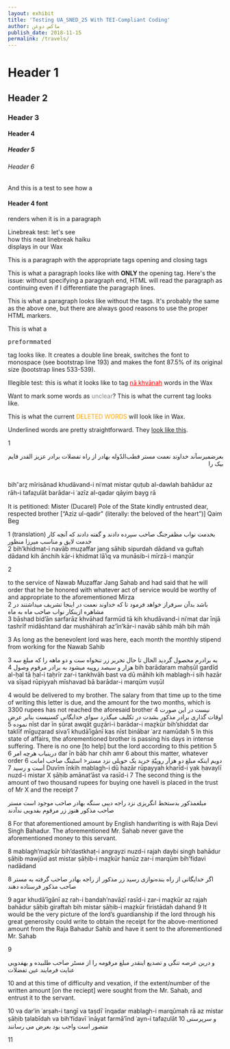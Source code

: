 ```yaml
---
layout: exhibit
title: 'Testing UA_SNED_25 With TEI-Compliant Coding'
author: ماكس دوغن
publish_date: 2018-11-15
permalink: /travels/
---
```


<h1>Header 1</h1>

<h2>Header 2</h2>

<h3>Header 3</h3>

<h4>Header 4</h4>

<h5>Header 5</h5>

<h6>Header 6</h6>



<p>And this is a test to see how a <h4>Header 4 font</h4> renders when it is in a paragraph</p>

<p>Linebreak test: let's see <br> how this neat linebreak haiku <br> displays in our Wax </p>

<p>This is a paragraph with the appropriate tags opening and closing tags</p>

<p>This is what a paragraph looks like with <b>ONLY</b> the opening tag. Here's the issue: without specifying a paragraph end, HTML will read the paragraph as continuing even if I differentiate the paragraph lines.

 This is what a paragraph looks like without the tags. It's probably the same as the above one, but there are always good reasons to use the proper HTML markers.

<p>This is what a <pre>preformmated</pre> tag looks like. It creates a double line break, switches the font to monospace (see bootstrap line 193) and makes the font 87.5% of its original size (bootstrap lines 533-539). </p>

<p>Illegible test: this is what it looks like to tag <span style="color:red"><u>nā khvānah</u></span> words in the Wax</p>

<p>Want to mark some words as <span style="color:gray">unclear</span>? This is what the current tag looks like.</p>

<p>This is what the current <span style="color:orange">DELETED WORDS</span> will look like in Wax.</p>

<p>Underlined words are pretty straightforward. They <u>look like this</u>.</p>


1
<br>
<p style="text-align:right;"> بعرضمیرسآند          خداوند نعمت مستر قطب‌الدّوله بهادر از راه تفضلات برادر عزیز القدر قایم بیک را </p><br/>
bih’ʿarz̤ mīrisānad khudāvand-i niʿmat mistar quṭub al-dawlah bahādur az rāh-i tafaz̤ulāt barādar-i ʿazīz al-qadar qāyim bayg rā <lb/>

It is petitioned:
Mister (Ducarel) Pole of the State kindly entrusted dear, respected brother [“Aziz ul-qadir" (literally: the beloved of the heart”)] Qaim Beg <lb/>
<lb/>

1 (translation)
<span style="direction:rtl">بخدمت نواب مظفرجنگ صاحب سپرده دادند و گفته دادند که آنچه کار خدمت لایق و مناسب میرزا منظور </span><br/>
2
bih’khidmat-i navāb muẓaffar jang sāhib sipurdah dādand va guftah dādand kih ānchih kār-i khidmat lāʾiq va munāsib-i mīrzā-i manẓūr <lb/>


2

to the service of Nawab Muzaffar Jang Sahab and  had said that he will order that he be honored with whatever act of service would be worthy of and appropriate to the aforementioned Mirza  
2
باشد  بدآن سرفراز  خواهد فرمود تا که خداوند نعمت در اینجا تشریف میداشتند در مشاهره ازینکار نواب صاحب ماه به ماه <lb/>  
3
bāshad bid’ān sarfarāz khvāhad farmūd tā kih khudāvand-i niʿmat dar īnjā tashrīf midāshtand dar mushāhirah az’īn’kār-i navāb sāhib māh bih māh <lb/>


3
As long as the benevolent lord was here,  each month the monthly stipend from working for the Nawab Sahib


3
به برادرم محصول گردید الحال تا حال تحریر زر تنخواه ست و دو ماھه را که مبلغ سه ھزار و سیصد روپیه میشود به برادر <unclear>مرقوم </unclear> وصول <lb/>
4
bih barādaram maḥṣūl gardīd al-ḥal tā ḥal-i taḥrīr zar-i tankhvāh bast va dū māhih kih mablagh-i sih hazār va sīṣad rūpiyyah mīshavad bā barādar-i marqūm vuṣūl <lb/>


4
would be delivered to my brother. The salary from that time up to the time of writing this letter is due, and the amount for the two months, which is 3300 rupees has not reached the aforesaid brother
4
نیست در این صورت اوقات گذاری برادر مذکور بشدت در تکلیف میگذرد سوای خدایگانی  کسنیست بنابر عرض نموده  <lb/>
5
nīst dar īn ṣūrat awqāt guẕāri-i barādar-i maẕkūr bih’shiddat dar taklīf mīguẕarad siva’ī khudāʾīgānī kas nīst binābar ʿarz namūdah  <lb/>
5
In this state of affairs, the aforementioned brother is passing his days in intense suffering. There is no one [to help] but the lord according to this petition
5
درینباب هرچه امر <lb/>
6
dar īn bāb har chih amr  <lb/>
6
about this matter, whatever order
6
دویم اینکه مبلغ دو ھزآر روپیّهَِ خريد یک حویلی نزد مستر< <unclear>اسٹینگ </unclear> صاحب امانت اَست و رسید  <lb/>
7
Duvīm īnkih mablagh-i dū hazār rūpayyah kharīd-i yak ḥavaylī nuzd-i mistar <unclear>X</unclear> ṣāḥib amānat’āst va rasīd-i <lb/>
7
The second thing is the amount of two thousand rupees for buying one haveli  is  placed in the trust of Mr X and the receipt
7





مبلغمذکور بدستخط انگریزی نزد راجه دیبی سنگه بهادر صاحب موجود است مستر صاحب مذکور هنوز زر مرقوم بفدویی ندآدند<lb/>


8
For that aforementioned amount by English handwriting is with Raja Devi Singh Bahadur. The aforementioned Mr. Sahab never gave the aforementioned money to this servant.


8
mablagh’maẕkūr bih’dastkhaṭ-i angrayzi nuzd-i rajah daybi singh bahādur ṣāḥib mawjūd ast mistar ṣāḥib-i maẕkūr hanūz zar-i marqūm bih’fidavi nadādand <lb/>


8
اگر خدایگانی از راه بنده‌نوازی رسید  زر مذکور از راجه بهادر صاحب گرفته به مستر صاحب مذکور فرستاده دهند<lb/>


9
agar khudā’īgānī az rah-i bandah′navāzī rasīd-i zar-i maẕkūr az rajah bahādur ṣāḥib giraftah bih mistar ṣāḥib-i maẕkūr firistādah dahand <lb/>
9
It would be the very picture of the lord’s guardianship if  the lord through his great generosity could write to obtain the receipt for the above-mentioned amount  from the Raja Bahadur Sahib and have it sent to the aforementioned Mr. Sahab


9



و درین  عرصه  تنگی و تصدیع  اینقدر مبلغ مرقومه را از مسٹر صاحب طلبیده و بهفدویی عنایت فرمایند عین تفضلات<lb/>   



10
and  at this time of difficulty and vexation,  if the extent/number of the written amount [on the reciept]  were sought from the Mr. Sahab, and  entrust it to the servant.

10
va dar′in ʿarṣah-i tangī va taṣdīʿ īnqadar mablagh-i marqūmah rā az mistar ṣāḥib ṭalabīdah va bih′fidavī ʿināyat farmā’īnd ʿayn-i tafaz̤ulāt <lb/>
10
و  سرپرستی متصور است واجب بود بعرض می رسانند <lb/>



11
